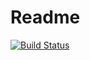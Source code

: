 # Readme

[![Build Status](https://travis-ci.org/robisys/robidocker.svg)](https://travis-ci.org/robisys/robidocker)
